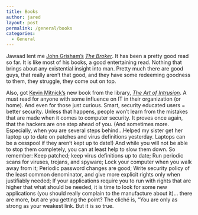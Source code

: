 ```yaml
---
title: Books
author: jared
layout: post
permalink: /general/books
categories:
  - General
---
```

Jawaad lent me [John Grisham&#8217;s][1] [*The Broker*][2]. It has been a pretty good read so far. It is like most of his books, a good entertaining read. Nothing that brings about any existential insight into man. Pretty much there are good guys, that really aren&#8217;t that good, and they have some redeeming goodness to them, they struggle, they come out on top.

Also, got [Kevin Mitnick&#8217;s][3] new book from the library, [*The Art of Intrusion*][4]. A must read for anyone with some influence on IT in their organization (or home). And even for those just curious. Smart, security educated users = better security. Unless that happens, people won&#8217;t learn from the mistakes that are made when it comes to computer security. It proves once again, that the hackers are one step ahead of you. (And sometimes more. Especially, when you are several steps behind&#8230;Helped my sister get her laptop up to date on patches and virus definitions yesterday. Laptops can be a cesspool if they aren&#8217;t kept up to date!) And while you will not be able to stop them completely, you can at least help to slow them down. So remember: Keep patched; keep virus definitions up to date; Run periodic scans for viruses, trojans, and spyware; Lock your computer when you walk away from it; Periodic password changes are good; Write security policy of the least common denominator, and give more explicit rights only when justifiably needed; If your applications require you to run with rights that are higher that what should be needed, it is time to look for some new applications (you should really complain to the manufacture about it)&#8230; there are more, but are you getting the point? The cliché is, “You are only as strong as your weakest link. But it is so true.

 [1]: http://www.randomhouse.com/features/grisham/
 [2]: http://www.amazon.com/exec/obidos/tg/detail/-/0385510454/103-1090005-8455854
 [3]: http://en.wikipedia.org/wiki/Kevin_Mitnick
 [4]: http://www.amazon.com/exec/obidos/tg/detail/-/0764569597/103-1090005-8455854